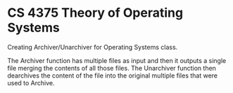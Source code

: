 # CS 4375 Theory of Operating Systems
Creating Archiver/Unarchiver for Operating Systems class.

The Archiver function has multiple files as input and then it outputs a single file merging the contents of all those 
files. The Unarchiver function then dearchives the content of the file into the original
multiple files that were used to Archive.
